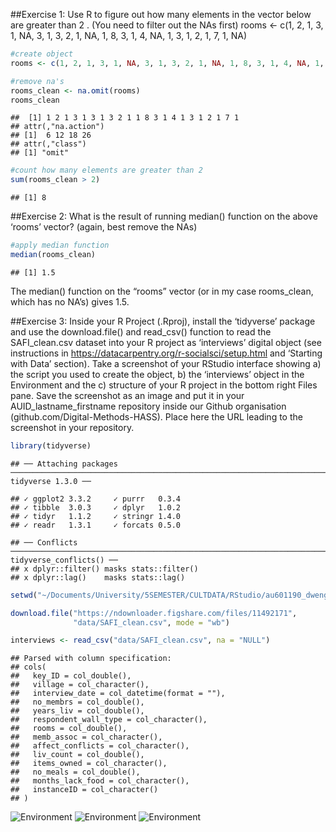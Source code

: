 \#\#Exercise 1: Use R to figure out how many elements in the vector
below are greater than 2 . (You need to filter out the NAs first) rooms
\<- c(1, 2, 1, 3, 1, NA, 3, 1, 3, 2, 1, NA, 1, 8, 3, 1, 4, NA, 1, 3, 1,
2, 1, 7, 1, NA)

``` r
#create object
rooms <- c(1, 2, 1, 3, 1, NA, 3, 1, 3, 2, 1, NA, 1, 8, 3, 1, 4, NA, 1, 3, 1, 2, 1, 7, 1, NA)

#remove na's
rooms_clean <- na.omit(rooms)
rooms_clean
```

    ##  [1] 1 2 1 3 1 3 1 3 2 1 1 8 3 1 4 1 3 1 2 1 7 1
    ## attr(,"na.action")
    ## [1]  6 12 18 26
    ## attr(,"class")
    ## [1] "omit"

``` r
#count how many elements are greater than 2
sum(rooms_clean > 2)
```

    ## [1] 8

\#\#Exercise 2: What is the result of running median() function on the
above ‘rooms’ vector? (again, best remove the NAs)

``` r
#apply median function 
median(rooms_clean)
```

    ## [1] 1.5

The median() function on the “rooms” vector (or in my case rooms\_clean,
which has no NA’s) gives 1.5.

\#\#Exercise 3: Inside your R Project (.Rproj), install the ‘tidyverse’
package and use the download.file() and read\_csv() function to read the
SAFI\_clean.csv dataset into your R project as ‘interviews’ digital
object (see instructions in
<a href="https://datacarpentry.org/r-socialsci/setup.html" class="uri">https://datacarpentry.org/r-socialsci/setup.html</a>
and ‘Starting with Data’ section). Take a screenshot of your RStudio
interface showing a) the script you used to create the object, b) the
‘interviews’ object in the Environment and the c) structure of your R
project in the bottom right Files pane. Save the screenshot as an image
and put it in your AUID\_lastname\_firstname repository inside our
Github organisation (github.com/Digital-Methods-HASS). Place here the
URL leading to the screenshot in your repository.

``` r
library(tidyverse)
```

    ## ── Attaching packages ────────────────────────────────────────────────────────────────────────────────────────────── tidyverse 1.3.0 ──

    ## ✓ ggplot2 3.3.2     ✓ purrr   0.3.4
    ## ✓ tibble  3.0.3     ✓ dplyr   1.0.2
    ## ✓ tidyr   1.1.2     ✓ stringr 1.4.0
    ## ✓ readr   1.3.1     ✓ forcats 0.5.0

    ## ── Conflicts ───────────────────────────────────────────────────────────────────────────────────────────────── tidyverse_conflicts() ──
    ## x dplyr::filter() masks stats::filter()
    ## x dplyr::lag()    masks stats::lag()

``` r
setwd("~/Documents/University/5SEMESTER/CULTDATA/RStudio/au601190_dwenger_nicole")

download.file("https://ndownloader.figshare.com/files/11492171",
              "data/SAFI_clean.csv", mode = "wb")

interviews <- read_csv("data/SAFI_clean.csv", na = "NULL")
```

    ## Parsed with column specification:
    ## cols(
    ##   key_ID = col_double(),
    ##   village = col_character(),
    ##   interview_date = col_datetime(format = ""),
    ##   no_membrs = col_double(),
    ##   years_liv = col_double(),
    ##   respondent_wall_type = col_character(),
    ##   rooms = col_double(),
    ##   memb_assoc = col_character(),
    ##   affect_conflicts = col_character(),
    ##   liv_count = col_double(),
    ##   items_owned = col_character(),
    ##   no_meals = col_double(),
    ##   months_lack_food = col_character(),
    ##   instanceID = col_character()
    ## )

![Environment](/Users/nicoledwenger/Documents/University/5SEMESTER/CULTDATA/RStudio/au601190_dwenger_nicole/pictures/environment.png)
![Environment](/Users/nicoledwenger/Documents/University/5SEMESTER/CULTDATA/RStudio/au601190_dwenger_nicole/pictures/files.png)
![Environment](/Users/nicoledwenger/Documents/University/5SEMESTER/CULTDATA/RStudio/au601190_dwenger_nicole/pictures/script.png)
